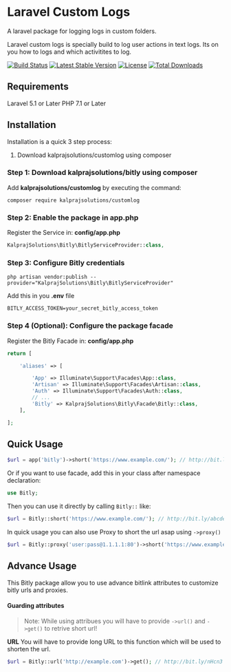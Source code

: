 # Laravel Custom Logs

A laravel package for logging logs in custom folders. 

Laravel custom logs is specially build to log user actions in text logs. Its on you how to logs and which activitites to log.


[![Build Status](https://github.com/kalprajsolutions/customlog/actions/workflows/tests.yml/badge.svg?branch=master)](https://github.com/kalprajsolutions/customlog/actions)
[![Latest Stable Version](https://poser.pugx.org/kalprajsolutions/customlog/v/stable)](https://packagist.org/packages/kalprajsolutions/customlog)
[![License](https://poser.pugx.org/kalprajsolutions/customlog/license)](https://packagist.org/packages/kalprajsolutions/customlog) 
[![Total Downloads](https://poser.pugx.org/kalprajsolutions/customlog/downloads)](https://packagist.org/packages/kalprajsolutions/customlog)

## Requirements

Laravel 5.1 or Later
PHP 7.1 or Later

## Installation

Installation is a quick 3 step process:

1. Download kalprajsolutions/customlog using composer

### Step 1: Download kalprajsolutions/bitly using composer

Add **kalprajsolutions/customlog** by executing the command:

```
composer require kalprajsolutions/customlog
```

### Step 2: Enable the package in app.php

Register the Service in: **config/app.php**

```php
KalprajSolutions\Bitly\BitlyServiceProvider::class,
```

### Step 3: Configure Bitly credentials

```
php artisan vendor:publish --provider="KalprajSolutions\Bitly\BitlyServiceProvider"
```

Add this in you **.env** file

```
BITLY_ACCESS_TOKEN=your_secret_bitly_access_token
```

### Step 4 (Optional): Configure the package facade

Register the Bitly Facade in: **config/app.php**

```php
return [

    'aliases' => [

        'App' => Illuminate\Support\Facades\App::class,
        'Artisan' => Illuminate\Support\Facades\Artisan::class,
        'Auth' => Illuminate\Support\Facades\Auth::class,
        // ...
        'Bitly' => KalprajSolutions\Bitly\Facade\Bitly::class,
    ],

];
```

## Quick Usage

```php
$url = app('bitly')->short('https://www.example.com/'); // http://bit.ly/abcdefg
```

Or if you want to use facade, add this in your class after namespace declaration:

```php
use Bitly;
```

Then you can use it directly by calling `Bitly::` like:

```php
$url = Bitly::short('https://www.example.com/'); // http://bit.ly/abcdefg
```

In quick usage you can also use Proxy to short the url asap using `->proxy()`

```php
$url = Bitly::proxy('user:pass@1.1.1.1:80')->short('https://www.example.com/'); // http://bit.ly/abcdefg
```

## Advance Usage

This Bitly package allow you to use advance bitlink attributes to customize bitly urls and proxies.

#### Guarding attributes

> Note: While using attribues you will have to provide `->url()` and `->get()` to retrive short url!

**URL**
You will have to provide long URL to this function which will be used to shorten the url.

```php
$url = Bitly::url('http://example.com')->get(); // http://bit.ly/nHcn3
```
